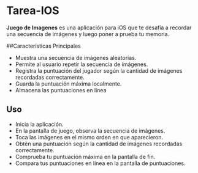 # Tarea-IOS
**Juego de Imagenes** es una aplicación para iOS que te desafía a recordar una secuencia de imágenes y luego poner a prueba tu memoria.

##Características Principales

- Muestra una secuencia de imágenes aleatorias.
- Permite al usuario repetir la secuencia de imágenes.
- Registra la puntuación del jugador según la cantidad de imágenes recordadas correctamente.
- Guarda la puntuación máxima localmente.
- Almacena las puntuaciones en línea

## Uso

- Inicia la aplicación.
- En la pantalla de juego, observa la secuencia de imágenes.
- Toca las imágenes en el mismo orden en que aparecieron.
- Obtén una puntuación según la cantidad de imágenes recordadas correctamente.
- Comprueba tu puntuación máxima en la pantalla de fin.
- Compara tus puntuaciones en línea en la pantalla de puntuaciones.
